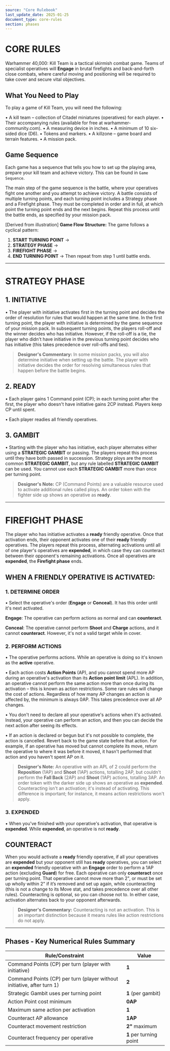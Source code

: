 ```yaml
---
source: "Core Rulebook"
last_update_date: 2025-01-25
document_type: core-rules
section: phases
---
```


# CORE RULES

Warhammer 40,000: Kill Team is a tactical skirmish combat game. Teams of specialist operatives will **Engage** in brutal firefights and back-and-forth close combats, where careful moving and positioning will be required to take cover and secure vital objectives.

## What You Need to Play

To play a game of Kill Team, you will need the following:

• A kill team – collection of Citadel miniatures (operatives) for each player.
• Their accompanying rules (available for free at warhammer-community.com).
• A measuring device in inches.
• A minimum of 10 six-sided dice (D6).
• Tokens and markers.
• A killzone – game board and terrain features.
• A mission pack.

## Game Sequence

Each game has a sequence that tells you how to set up the playing area, prepare your kill team and achieve victory. This can be found in `Game Sequence`.

The main step of the game sequence is the battle, where your operatives fight one another and you attempt to achieve victory. A battle consists of multiple turning points, and each turning point includes a Strategy phase and a Firefight phase. They must be completed in order and in full, at which point the turning point ends and the next begins. Repeat this process until the battle ends, as specified by your mission pack.

[Derived from illustration]
**Game Flow Structure:**
The game follows a cyclical pattern:
1. **START TURNING POINT** → 
2. **STRATEGY PHASE** → 
3. **FIREFIGHT PHASE** → 
4. **END TURNING POINT** → 
Then repeat from step 1 until battle ends.

---

# STRATEGY PHASE

## 1. INITIATIVE

• The player with initiative activates first in the turning point and decides the order of resolution for rules that would happen at the same time. In the first turning point, the player with initiative is determined by the game sequence of your mission pack. In subsequent turning points, the players roll-off and the winner decides who has initiative. However, if the roll-off is a tie, the player who didn't have initiative in the previous turning point decides who has initiative (this takes precedence over roll-offs and ties).

> **Designer's Commentary:** In some mission packs, you will also determine initiative when setting up the battle. The player with initiative decides the order for resolving simultaneous rules that happen before the battle begins.

## 2. READY

• Each player gains 1 Command point (CP); in each turning point after the first, the player who doesn't have initiative gains 2CP instead. Players keep CP until spent.

• Each player readies all friendly operatives.

## 3. GAMBIT

• Starting with the player who has initiative, each player alternates either using a **STRATEGIC GAMBIT** or passing. The players repeat this process until they have both passed in succession. Strategy ploys are the most common **STRATEGIC GAMBIT**, but any rule labelled **STRATEGIC GAMBIT** can be used. You cannot use each **STRATEGIC GAMBIT** more than once per turning point.

> **Designer's Note:** CP (Command Points) are a valuable resource used to activate additional rules called ploys. An order token with the fighter side up shows an operative as **ready**.

---

# FIREFIGHT PHASE

The player who has initiative activates a **ready** friendly operative. Once that activation ends, their opponent activates one of their **ready** friendly operatives. The players repeat this process, alternating activations until all of one player's operatives are **expended**, in which case they can counteract between their opponent's remaining activations. Once all operatives are **expended**, the **Firefight phase** ends.

## WHEN A FRIENDLY OPERATIVE IS ACTIVATED:

### 1. DETERMINE ORDER

• Select the operative's order (**Engage** or **Conceal**). It has this order until it's next activated.

**Engage**: The operative can perform actions as normal and can **counteract**.

**Conceal**: The operative cannot perform **Shoot** and **Charge** actions, and it cannot **counteract**. However, it's not a valid target while in cover.

### 2. PERFORM ACTIONS

• The operative performs actions. While an operative is doing so it's known as the **active** operative.

• Each action costs **Action Points** (AP), and you cannot spend more AP during an operative's activation than its **Action point limit** (APL). In addition, an operative cannot perform the same action more than once during its activation – this is known as action restrictions. Some rare rules will change the cost of actions. Regardless of how many AP changes an action is affected by, the minimum is always 0AP. This takes precedence over all AP changes.

• You don't need to declare all your operative's actions when it's activated. Instead, your operative can perform an action, and then you can decide the next action after seeing its effects.

• If an action is declared or begun but it's not possible to complete, the action is cancelled. Revert back to the game state before that action. For example, if an operative has moved but cannot complete its move, return the operative to where it was before it moved, it hasn't performed that action and you haven't spent AP on it.

> **Designer's Note:** An operative with an APL of 2 could perform the **Reposition** (1AP) and **Shoot** (1AP) actions, totalling 2AP, but couldn't perform the **Fall Back** (2AP) and **Shoot** (1AP) actions, totalling 3AP. An order token with the darker side up shows an operative as **expended**. Counteracting isn't an activation; it's instead of activating. This difference is important; for instance, it means action restrictions won't apply.

### 3. EXPENDED

• When you've finished with your operative's activation, that operative is **expended**. While **expended**, an operative is not **ready**.

## COUNTERACT

When you would activate a **ready** friendly operative, if all your operatives are **expended** but your opponent still has **ready** operatives, you can select an **expended** friendly operative with an **Engage** order to perform a 1AP action (excluding **Guard**) for free. Each operative can only **counteract** once per turning point. That operative cannot move more than 2", or must be set up wholly within 2" if it’s removed and set up again, while counteracting (this is not a change to its Move stat, and takes precedence over all other rules). Counteracting is optional, so you can choose not to. In either case, activation alternates back to your opponent afterwards.

> **Designer's Commentary:** Counteracting is not an activation. This is an important distinction because it means rules like action restrictions do not apply.

---

## **Phases** - Key Numerical Rules Summary

| Rule/Constraint | Value |
|---|---|
| Command Points (CP) per turn (player with initiative) | **1** |
| Command Points (CP) per turn (player without initiative, after turn 1) | **2** |
| Strategic Gambit uses per turning point | **1** (per gambit) |
| Action Point cost minimum | **0AP** |
| Maximum same action per activation | **1** |
| Counteract AP allowance | **1AP** |
| Counteract movement restriction | **2"** maximum |
| Counteract frequency per operative | **1** per turning point |